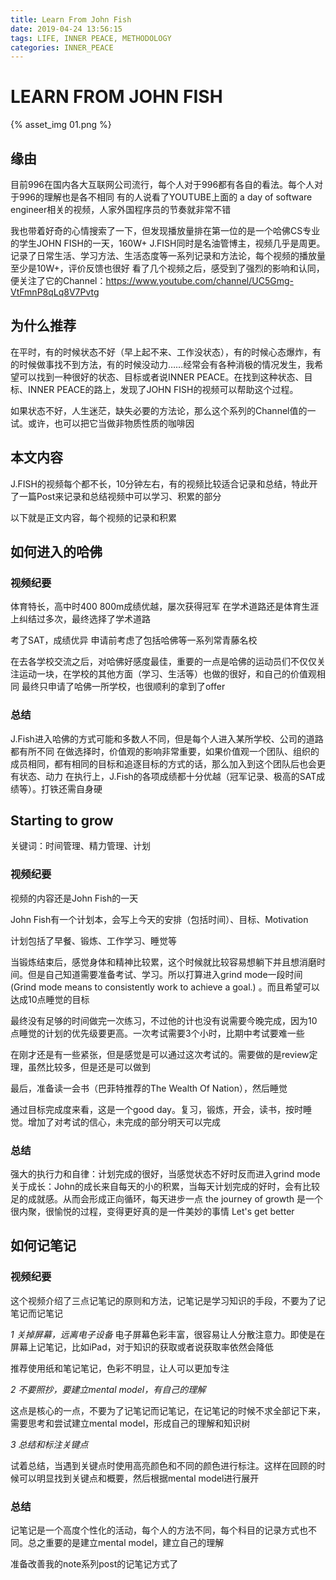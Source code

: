 ```yaml
---
title: Learn From John Fish
date: 2019-04-24 13:56:15
tags: LIFE, INNER PEACE, METHODOLOGY
categories: INNER_PEACE
---
```


# LEARN FROM JOHN FISH

{% asset_img 01.png %}

## 缘由

目前996在国内各大互联网公司流行，每个人对于996都有各自的看法。每个人对于996的理解也是各不相同
有的人说看了YOUTUBE上面的 a day of software engineer相关的视频，人家外国程序员的节奏就非常不错

我也带着好奇的心情搜索了一下，但发现播放量排在第一位的是一个哈佛CS专业的学生JOHN FISH的一天，160W+ 
J.FISH同时是名油管博主，视频几乎是周更。记录了日常生活、学习方法、生活态度等一系列记录和方法论，每个视频的播放量至少是10W+，评价反馈也很好
看了几个视频之后，感受到了强烈的影响和认同，便关注了它的Channel：https://www.youtube.com/channel/UC5Gmg-VtFmnP8qLq8V7Pvtg

## 为什么推荐

在平时，有的时候状态不好（早上起不来、工作没状态），有的时候心态爆炸，有的时候做事找不到方法，有的时候没动力……经常会有各种消极的情况发生，我希望可以找到一种很好的状态、目标或者说INNER PEACE。在找到这种状态、目标、INNER PEACE的路上，发现了JOHN FISH的视频可以帮助这个过程。

如果状态不好，人生迷茫，缺失必要的方法论，那么这个系列的Channel值的一试。或许，也可以把它当做非物质性质的咖啡因

## 本文内容

J.FISH的视频每个都不长，10分钟左右，有的视频比较适合记录和总结，特此开了一篇Post来记录和总结视频中可以学习、积累的部分

以下就是正文内容，每个视频的记录和积累

<!-- more -->

## 如何进入的哈佛

### 视频纪要

体育特长，高中时400 800m成绩优越，屡次获得冠军
在学术道路还是体育生涯上纠结过多次，最终选择了学术道路

考了SAT，成绩优异
申请前考虑了包括哈佛等一系列常青藤名校

在去各学校交流之后，对哈佛好感度最佳，重要的一点是哈佛的运动员们不仅仅关注运动一块，在学校的其他方面（学习、生活等）也做的很好，和自己的价值观相同
最终只申请了哈佛一所学校，也很顺利的拿到了offer

### 总结

J.Fish进入哈佛的方式可能和多数人不同，但是每个人进入某所学校、公司的道路都有所不同
在做选择时，价值观的影响非常重要，如果价值观一个团队、组织的成员相同，都有相同的目标和追逐目标的方式的话，那么加入到这个团队后也会更有状态、动力
在执行上，J.Fish的各项成绩都十分优越（冠军记录、极高的SAT成绩等）。打铁还需自身硬

## Starting to grow

关键词：时间管理、精力管理、计划

### 视频纪要

视频的内容还是John Fish的一天

John Fish有一个计划本，会写上今天的安排（包括时间）、目标、Motivation

计划包括了早餐、锻炼、工作学习、睡觉等

当锻炼结束后，感觉身体和精神比较累，这个时候就比较容易想躺下并且想消磨时间。但是自己知道需要准备考试、学习。所以打算进入grind mode一段时间 (Grind mode means to consistently work to achieve a goal.) 。而且希望可以达成10点睡觉的目标

最终没有足够的时间做完一次练习，不过他的计也没有说需要今晚完成，因为10点睡觉的计划的优先级要更高。一次考试需要3个小时，比期中考试要难一些

在刚才还是有一些紧张，但是感觉是可以通过这次考试的。需要做的是review定理，虽然比较多，但是还是可以做到

最后，准备读一会书（巴菲特推荐的The Wealth Of Nation），然后睡觉

通过目标完成度来看，这是一个good day。复习，锻炼，开会，读书，按时睡觉。增加了对考试的信心，未完成的部分明天可以完成

### 总结

强大的执行力和自律：计划完成的很好，当感觉状态不好时反而进入grind mode
关于成长：John的成长来自每天的小的积累，当每天计划完成的好时，会有比较足的成就感。从而会形成正向循环，每天进步一点
the journey of growth 是一个很内聚，很愉悦的过程，变得更好真的是一件美妙的事情
Let's get better

## 如何记笔记

### 视频纪要
这个视频介绍了三点记笔记的原则和方法，记笔记是学习知识的手段，不要为了记笔记而记笔记

*1 关掉屏幕，远离电子设备*
电子屏幕色彩丰富，很容易让人分散注意力。即使是在屏幕上记笔记，比如iPad，对于知识的获取或者说获取率依然会降低

推荐使用纸和笔记笔记，色彩不明显，让人可以更加专注

*2 不要照抄，要建立mental model，有自己的理解*

这点是核心的一点，不要为了记笔记而记笔记，在记笔记的时候不求全部记下来，需要思考和尝试建立mental model，形成自己的理解和知识树

*3 总结和标注关键点*

试着总结，当遇到关键点时使用高亮颜色和不同的颜色进行标注。这样在回顾的时候可以明显找到关键点和概要，然后根据mental model进行展开

### 总结

记笔记是一个高度个性化的活动，每个人的方法不同，每个科目的记录方式也不同。总之重要的是建立mental model，建立自己的理解

准备改善我的note系列post的记笔记方式了